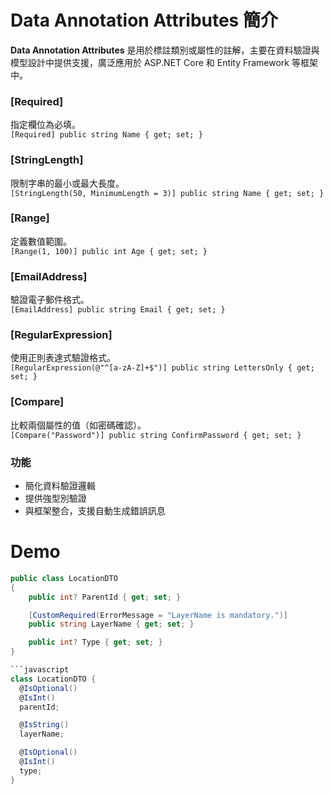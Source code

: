 # Data Annotation Attributes 簡介

**Data Annotation Attributes** 是用於標註類別或屬性的註解，主要在資料驗證與模型設計中提供支援，廣泛應用於 ASP.NET Core 和 Entity Framework 等框架中。

### [Required]
指定欄位為必填。  
`[Required] public string Name { get; set; }`

### [StringLength]
限制字串的最小或最大長度。  
`[StringLength(50, MinimumLength = 3)] public string Name { get; set; }`

### [Range]
定義數值範圍。  
`[Range(1, 100)] public int Age { get; set; }`

### [EmailAddress]
驗證電子郵件格式。  
`[EmailAddress] public string Email { get; set; }`

### [RegularExpression]
使用正則表達式驗證格式。  
`[RegularExpression(@"^[a-zA-Z]+$")] public string LettersOnly { get; set; }`

### [Compare]
比較兩個屬性的值（如密碼確認）。  
`[Compare("Password")] public string ConfirmPassword { get; set; }`

### 功能
- 簡化資料驗證邏輯
- 提供強型別驗證
- 與框架整合，支援自動生成錯誤訊息



# Demo
```csharp
public class LocationDTO
{
    public int? ParentId { get; set; }

    [CustomRequired(ErrorMessage = "LayerName is mandatory.")]
    public string LayerName { get; set; }

    public int? Type { get; set; }
}

```javascript
class LocationDTO {
  @IsOptional()
  @IsInt()
  parentId;

  @IsString()
  layerName;

  @IsOptional()
  @IsInt()
  type;
}
